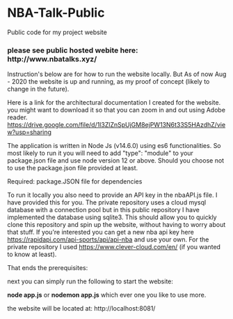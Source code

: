 # NBA-Talk-Public
Public code for my project website

<h3> please see public hosted webite here: http://www.nbatalks.xyz/</h3>

Instruction's below are for how to run the website locally. But As of now Aug - 2020 the website is up and running, as my proof of concept (likely to change in the future).

Here is a link for the architectural documentation I created for the website. you might want to download it so that you can zoom in and out using Adobe reader.
https://drive.google.com/file/d/1l3ZlZnSpUjGM8ejPW13N6t33S5HAzdhZ/view?usp=sharing

The application is written in Node Js (v14.6.0) using es6 functionalities. So most likely to run it you will need to add  "type": "module" to your package.json file and use node version 12 or above. Should you choose not to use the package.json file provided at least.

Required: package.JSON file for dependencies


To run it locally you also need to provide an API key in the nbaAPI.js file. I have provided this for you. The private repository uses a cloud mysql database with a connection pool but in this public repository I have implemented the database using sqlite3. This should allow you to quickly clone this repository and spin up the website, without having to worry about that stuff. If you're interested you can get a new nba api key here https://rapidapi.com/api-sports/api/api-nba and use your own. For the private repository I used https://www.clever-cloud.com/en/ (if you wanted to know at least).

That ends the prerequisites:

next you can simply run the following to start the website:

**node app.js** or **nodemon app.js** which ever one you like to use more.

the website will be located at: http://localhost:8081/
